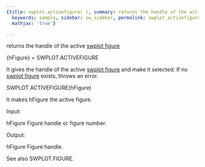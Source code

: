 ```yaml
---
{title: swplot.activefigure( ), summary: returns the handle of the active swplot figure,
  keywords: sample, sidebar: sw_sidebar, permalink: swplot_activefigure.html, folder: swplot,
  mathjax: 'true'}

---
```

returns the handle of the active [swplot figure](swplot_figure.html)
 
{hFigure} = SWPLOT.ACTIVEFIGURE
 
It gives the handle of the active [swplot figure](swplot_figure.html) and make it selected. If
no [swplot figure](swplot_figure.html) exists, throws an error.
 
SWPLOT.ACTIVEFIGURE(hFigure)
 
It makes hFigure the active figure.
 
Input:
 
hFigure       Figure handle or figure number.
 
Output:
 
hFigure       Figure handle.
 
See also SWPLOT.FIGURE.
 

